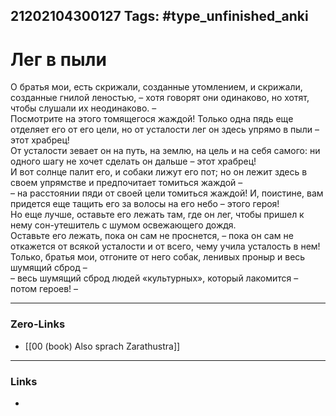 21202104300127
Tags: #type_unfinished_anki
---
# Лег в пыли

О братья мои, есть скрижали, созданные утомлением, и скрижали, созданные гнилой леностью, – хотя говорят они одинаково, но хотят, чтобы слушали их неодинаково. – <br>Посмотрите на этого томящегося жаждой! Только одна пядь еще отделяет его от его цели, но от усталости лег он здесь упрямо в пыли – этот храбрец! <br>От усталости зевает он на путь, на землю, на цель и на себя самого: ни одного шагу не хочет сделать он дальше – этот храбрец! <br>И вот солнце палит его, и собаки лижут его пот; но он лежит здесь в своем упрямстве и предпочитает томиться жаждой – <br>– на расстоянии пяди от своей цели томиться жаждой! И, поистине, вам придется еще тащить его за волосы на его небо – этого героя! <br>Но еще лучше, оставьте его лежать там, где он лег, чтобы пришел к нему сон-утешитель с шумом освежающего дождя. <br>Оставьте его лежать, пока он сам не проснется, – пока он сам не откажется от всякой усталости и от всего, чему учила усталость в нем! <br>Только, братья мои, отгоните от него собак, ленивых проныр и весь шумящий сброд – <br>– весь шумящий сброд людей «культурных», который лакомится – потом героев! –

---
### Zero-Links
- [[00 (book) Also sprach Zarathustra]]
---
### Links
-